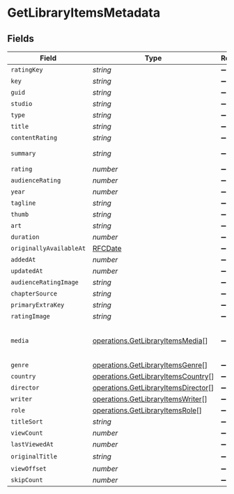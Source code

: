 # GetLibraryItemsMetadata


## Fields

| Field                                                                                                                                                                                                                                                                                                                                                                                                                                                                                                                                         | Type                                                                                                                                                                                                                                                                                                                                                                                                                                                                                                                                          | Required                                                                                                                                                                                                                                                                                                                                                                                                                                                                                                                                      | Description                                                                                                                                                                                                                                                                                                                                                                                                                                                                                                                                   | Example                                                                                                                                                                                                                                                                                                                                                                                                                                                                                                                                       |
| --------------------------------------------------------------------------------------------------------------------------------------------------------------------------------------------------------------------------------------------------------------------------------------------------------------------------------------------------------------------------------------------------------------------------------------------------------------------------------------------------------------------------------------------- | --------------------------------------------------------------------------------------------------------------------------------------------------------------------------------------------------------------------------------------------------------------------------------------------------------------------------------------------------------------------------------------------------------------------------------------------------------------------------------------------------------------------------------------------- | --------------------------------------------------------------------------------------------------------------------------------------------------------------------------------------------------------------------------------------------------------------------------------------------------------------------------------------------------------------------------------------------------------------------------------------------------------------------------------------------------------------------------------------------- | --------------------------------------------------------------------------------------------------------------------------------------------------------------------------------------------------------------------------------------------------------------------------------------------------------------------------------------------------------------------------------------------------------------------------------------------------------------------------------------------------------------------------------------------- | --------------------------------------------------------------------------------------------------------------------------------------------------------------------------------------------------------------------------------------------------------------------------------------------------------------------------------------------------------------------------------------------------------------------------------------------------------------------------------------------------------------------------------------------- |
| `ratingKey`                                                                                                                                                                                                                                                                                                                                                                                                                                                                                                                                   | *string*                                                                                                                                                                                                                                                                                                                                                                                                                                                                                                                                      | :heavy_minus_sign:                                                                                                                                                                                                                                                                                                                                                                                                                                                                                                                            | N/A                                                                                                                                                                                                                                                                                                                                                                                                                                                                                                                                           | 58683                                                                                                                                                                                                                                                                                                                                                                                                                                                                                                                                         |
| `key`                                                                                                                                                                                                                                                                                                                                                                                                                                                                                                                                         | *string*                                                                                                                                                                                                                                                                                                                                                                                                                                                                                                                                      | :heavy_minus_sign:                                                                                                                                                                                                                                                                                                                                                                                                                                                                                                                            | N/A                                                                                                                                                                                                                                                                                                                                                                                                                                                                                                                                           | /library/metadata/58683                                                                                                                                                                                                                                                                                                                                                                                                                                                                                                                       |
| `guid`                                                                                                                                                                                                                                                                                                                                                                                                                                                                                                                                        | *string*                                                                                                                                                                                                                                                                                                                                                                                                                                                                                                                                      | :heavy_minus_sign:                                                                                                                                                                                                                                                                                                                                                                                                                                                                                                                            | N/A                                                                                                                                                                                                                                                                                                                                                                                                                                                                                                                                           | plex://movie/5d7768ba96b655001fdc0408                                                                                                                                                                                                                                                                                                                                                                                                                                                                                                         |
| `studio`                                                                                                                                                                                                                                                                                                                                                                                                                                                                                                                                      | *string*                                                                                                                                                                                                                                                                                                                                                                                                                                                                                                                                      | :heavy_minus_sign:                                                                                                                                                                                                                                                                                                                                                                                                                                                                                                                            | N/A                                                                                                                                                                                                                                                                                                                                                                                                                                                                                                                                           | 20th Century Studios                                                                                                                                                                                                                                                                                                                                                                                                                                                                                                                          |
| `type`                                                                                                                                                                                                                                                                                                                                                                                                                                                                                                                                        | *string*                                                                                                                                                                                                                                                                                                                                                                                                                                                                                                                                      | :heavy_minus_sign:                                                                                                                                                                                                                                                                                                                                                                                                                                                                                                                            | N/A                                                                                                                                                                                                                                                                                                                                                                                                                                                                                                                                           | movie                                                                                                                                                                                                                                                                                                                                                                                                                                                                                                                                         |
| `title`                                                                                                                                                                                                                                                                                                                                                                                                                                                                                                                                       | *string*                                                                                                                                                                                                                                                                                                                                                                                                                                                                                                                                      | :heavy_minus_sign:                                                                                                                                                                                                                                                                                                                                                                                                                                                                                                                            | N/A                                                                                                                                                                                                                                                                                                                                                                                                                                                                                                                                           | Avatar: The Way of Water                                                                                                                                                                                                                                                                                                                                                                                                                                                                                                                      |
| `contentRating`                                                                                                                                                                                                                                                                                                                                                                                                                                                                                                                               | *string*                                                                                                                                                                                                                                                                                                                                                                                                                                                                                                                                      | :heavy_minus_sign:                                                                                                                                                                                                                                                                                                                                                                                                                                                                                                                            | N/A                                                                                                                                                                                                                                                                                                                                                                                                                                                                                                                                           | PG-13                                                                                                                                                                                                                                                                                                                                                                                                                                                                                                                                         |
| `summary`                                                                                                                                                                                                                                                                                                                                                                                                                                                                                                                                     | *string*                                                                                                                                                                                                                                                                                                                                                                                                                                                                                                                                      | :heavy_minus_sign:                                                                                                                                                                                                                                                                                                                                                                                                                                                                                                                            | N/A                                                                                                                                                                                                                                                                                                                                                                                                                                                                                                                                           | Jake Sully lives with his newfound family formed on the extrasolar moon Pandora. Once a familiar threat returns to finish what was previously started, Jake must work with Neytiri and the army of the Na'vi race to protect their home.                                                                                                                                                                                                                                                                                                      |
| `rating`                                                                                                                                                                                                                                                                                                                                                                                                                                                                                                                                      | *number*                                                                                                                                                                                                                                                                                                                                                                                                                                                                                                                                      | :heavy_minus_sign:                                                                                                                                                                                                                                                                                                                                                                                                                                                                                                                            | N/A                                                                                                                                                                                                                                                                                                                                                                                                                                                                                                                                           | 7.6                                                                                                                                                                                                                                                                                                                                                                                                                                                                                                                                           |
| `audienceRating`                                                                                                                                                                                                                                                                                                                                                                                                                                                                                                                              | *number*                                                                                                                                                                                                                                                                                                                                                                                                                                                                                                                                      | :heavy_minus_sign:                                                                                                                                                                                                                                                                                                                                                                                                                                                                                                                            | N/A                                                                                                                                                                                                                                                                                                                                                                                                                                                                                                                                           | 9.2                                                                                                                                                                                                                                                                                                                                                                                                                                                                                                                                           |
| `year`                                                                                                                                                                                                                                                                                                                                                                                                                                                                                                                                        | *number*                                                                                                                                                                                                                                                                                                                                                                                                                                                                                                                                      | :heavy_minus_sign:                                                                                                                                                                                                                                                                                                                                                                                                                                                                                                                            | N/A                                                                                                                                                                                                                                                                                                                                                                                                                                                                                                                                           | 2022                                                                                                                                                                                                                                                                                                                                                                                                                                                                                                                                          |
| `tagline`                                                                                                                                                                                                                                                                                                                                                                                                                                                                                                                                     | *string*                                                                                                                                                                                                                                                                                                                                                                                                                                                                                                                                      | :heavy_minus_sign:                                                                                                                                                                                                                                                                                                                                                                                                                                                                                                                            | N/A                                                                                                                                                                                                                                                                                                                                                                                                                                                                                                                                           | Return to Pandora.                                                                                                                                                                                                                                                                                                                                                                                                                                                                                                                            |
| `thumb`                                                                                                                                                                                                                                                                                                                                                                                                                                                                                                                                       | *string*                                                                                                                                                                                                                                                                                                                                                                                                                                                                                                                                      | :heavy_minus_sign:                                                                                                                                                                                                                                                                                                                                                                                                                                                                                                                            | N/A                                                                                                                                                                                                                                                                                                                                                                                                                                                                                                                                           | /library/metadata/58683/thumb/1703239236                                                                                                                                                                                                                                                                                                                                                                                                                                                                                                      |
| `art`                                                                                                                                                                                                                                                                                                                                                                                                                                                                                                                                         | *string*                                                                                                                                                                                                                                                                                                                                                                                                                                                                                                                                      | :heavy_minus_sign:                                                                                                                                                                                                                                                                                                                                                                                                                                                                                                                            | N/A                                                                                                                                                                                                                                                                                                                                                                                                                                                                                                                                           | /library/metadata/58683/art/1703239236                                                                                                                                                                                                                                                                                                                                                                                                                                                                                                        |
| `duration`                                                                                                                                                                                                                                                                                                                                                                                                                                                                                                                                    | *number*                                                                                                                                                                                                                                                                                                                                                                                                                                                                                                                                      | :heavy_minus_sign:                                                                                                                                                                                                                                                                                                                                                                                                                                                                                                                            | N/A                                                                                                                                                                                                                                                                                                                                                                                                                                                                                                                                           | 11558112                                                                                                                                                                                                                                                                                                                                                                                                                                                                                                                                      |
| `originallyAvailableAt`                                                                                                                                                                                                                                                                                                                                                                                                                                                                                                                       | [RFCDate](../../types/rfcdate.md)                                                                                                                                                                                                                                                                                                                                                                                                                                                                                                             | :heavy_minus_sign:                                                                                                                                                                                                                                                                                                                                                                                                                                                                                                                            | N/A                                                                                                                                                                                                                                                                                                                                                                                                                                                                                                                                           | 2022-12-14 00:00:00 +0000 UTC                                                                                                                                                                                                                                                                                                                                                                                                                                                                                                                 |
| `addedAt`                                                                                                                                                                                                                                                                                                                                                                                                                                                                                                                                     | *number*                                                                                                                                                                                                                                                                                                                                                                                                                                                                                                                                      | :heavy_minus_sign:                                                                                                                                                                                                                                                                                                                                                                                                                                                                                                                            | N/A                                                                                                                                                                                                                                                                                                                                                                                                                                                                                                                                           | 1680457607                                                                                                                                                                                                                                                                                                                                                                                                                                                                                                                                    |
| `updatedAt`                                                                                                                                                                                                                                                                                                                                                                                                                                                                                                                                   | *number*                                                                                                                                                                                                                                                                                                                                                                                                                                                                                                                                      | :heavy_minus_sign:                                                                                                                                                                                                                                                                                                                                                                                                                                                                                                                            | N/A                                                                                                                                                                                                                                                                                                                                                                                                                                                                                                                                           | 1703239236                                                                                                                                                                                                                                                                                                                                                                                                                                                                                                                                    |
| `audienceRatingImage`                                                                                                                                                                                                                                                                                                                                                                                                                                                                                                                         | *string*                                                                                                                                                                                                                                                                                                                                                                                                                                                                                                                                      | :heavy_minus_sign:                                                                                                                                                                                                                                                                                                                                                                                                                                                                                                                            | N/A                                                                                                                                                                                                                                                                                                                                                                                                                                                                                                                                           | rottentomatoes://image.rating.upright                                                                                                                                                                                                                                                                                                                                                                                                                                                                                                         |
| `chapterSource`                                                                                                                                                                                                                                                                                                                                                                                                                                                                                                                               | *string*                                                                                                                                                                                                                                                                                                                                                                                                                                                                                                                                      | :heavy_minus_sign:                                                                                                                                                                                                                                                                                                                                                                                                                                                                                                                            | N/A                                                                                                                                                                                                                                                                                                                                                                                                                                                                                                                                           | media                                                                                                                                                                                                                                                                                                                                                                                                                                                                                                                                         |
| `primaryExtraKey`                                                                                                                                                                                                                                                                                                                                                                                                                                                                                                                             | *string*                                                                                                                                                                                                                                                                                                                                                                                                                                                                                                                                      | :heavy_minus_sign:                                                                                                                                                                                                                                                                                                                                                                                                                                                                                                                            | N/A                                                                                                                                                                                                                                                                                                                                                                                                                                                                                                                                           | /library/metadata/58684                                                                                                                                                                                                                                                                                                                                                                                                                                                                                                                       |
| `ratingImage`                                                                                                                                                                                                                                                                                                                                                                                                                                                                                                                                 | *string*                                                                                                                                                                                                                                                                                                                                                                                                                                                                                                                                      | :heavy_minus_sign:                                                                                                                                                                                                                                                                                                                                                                                                                                                                                                                            | N/A                                                                                                                                                                                                                                                                                                                                                                                                                                                                                                                                           | rottentomatoes://image.rating.ripe                                                                                                                                                                                                                                                                                                                                                                                                                                                                                                            |
| `media`                                                                                                                                                                                                                                                                                                                                                                                                                                                                                                                                       | [operations.GetLibraryItemsMedia](../../models/operations/getlibraryitemsmedia.md)[]                                                                                                                                                                                                                                                                                                                                                                                                                                                          | :heavy_minus_sign:                                                                                                                                                                                                                                                                                                                                                                                                                                                                                                                            | N/A                                                                                                                                                                                                                                                                                                                                                                                                                                                                                                                                           | [{"Part":[{"container":"mkv","duration":11558112,"file":"/movies/Avatar The Way of Water (2022)/Avatar.The.Way.of.Water.2022.2160p.WEB-DL.DDP5.1.Atmos.DV.HDR10.HEVC-CMRG.mkv","id":119542,"key":"/library/parts/119542/1680457526/file.mkv","size":36158371307,"videoProfile":"main 10"}],"aspectRatio":1.85,"audioChannels":6,"audioCodec":"eac3","bitrate":25025,"container":"mkv","duration":11558112,"height":2072,"id":119534,"videoCodec":"hevc","videoFrameRate":"24p","videoProfile":"main 10","videoResolution":"4k","width":3840}] |
| `genre`                                                                                                                                                                                                                                                                                                                                                                                                                                                                                                                                       | [operations.GetLibraryItemsGenre](../../models/operations/getlibraryitemsgenre.md)[]                                                                                                                                                                                                                                                                                                                                                                                                                                                          | :heavy_minus_sign:                                                                                                                                                                                                                                                                                                                                                                                                                                                                                                                            | N/A                                                                                                                                                                                                                                                                                                                                                                                                                                                                                                                                           | [{"tag":"Adventure"}]                                                                                                                                                                                                                                                                                                                                                                                                                                                                                                                         |
| `country`                                                                                                                                                                                                                                                                                                                                                                                                                                                                                                                                     | [operations.GetLibraryItemsCountry](../../models/operations/getlibraryitemscountry.md)[]                                                                                                                                                                                                                                                                                                                                                                                                                                                      | :heavy_minus_sign:                                                                                                                                                                                                                                                                                                                                                                                                                                                                                                                            | N/A                                                                                                                                                                                                                                                                                                                                                                                                                                                                                                                                           | [{"tag":"United States of America"}]                                                                                                                                                                                                                                                                                                                                                                                                                                                                                                          |
| `director`                                                                                                                                                                                                                                                                                                                                                                                                                                                                                                                                    | [operations.GetLibraryItemsDirector](../../models/operations/getlibraryitemsdirector.md)[]                                                                                                                                                                                                                                                                                                                                                                                                                                                    | :heavy_minus_sign:                                                                                                                                                                                                                                                                                                                                                                                                                                                                                                                            | N/A                                                                                                                                                                                                                                                                                                                                                                                                                                                                                                                                           | [{"tag":"James Cameron"}]                                                                                                                                                                                                                                                                                                                                                                                                                                                                                                                     |
| `writer`                                                                                                                                                                                                                                                                                                                                                                                                                                                                                                                                      | [operations.GetLibraryItemsWriter](../../models/operations/getlibraryitemswriter.md)[]                                                                                                                                                                                                                                                                                                                                                                                                                                                        | :heavy_minus_sign:                                                                                                                                                                                                                                                                                                                                                                                                                                                                                                                            | N/A                                                                                                                                                                                                                                                                                                                                                                                                                                                                                                                                           | [{"tag":"James Cameron"}]                                                                                                                                                                                                                                                                                                                                                                                                                                                                                                                     |
| `role`                                                                                                                                                                                                                                                                                                                                                                                                                                                                                                                                        | [operations.GetLibraryItemsRole](../../models/operations/getlibraryitemsrole.md)[]                                                                                                                                                                                                                                                                                                                                                                                                                                                            | :heavy_minus_sign:                                                                                                                                                                                                                                                                                                                                                                                                                                                                                                                            | N/A                                                                                                                                                                                                                                                                                                                                                                                                                                                                                                                                           | [{"tag":"Sigourney Weaver"}]                                                                                                                                                                                                                                                                                                                                                                                                                                                                                                                  |
| `titleSort`                                                                                                                                                                                                                                                                                                                                                                                                                                                                                                                                   | *string*                                                                                                                                                                                                                                                                                                                                                                                                                                                                                                                                      | :heavy_minus_sign:                                                                                                                                                                                                                                                                                                                                                                                                                                                                                                                            | N/A                                                                                                                                                                                                                                                                                                                                                                                                                                                                                                                                           | Whale                                                                                                                                                                                                                                                                                                                                                                                                                                                                                                                                         |
| `viewCount`                                                                                                                                                                                                                                                                                                                                                                                                                                                                                                                                   | *number*                                                                                                                                                                                                                                                                                                                                                                                                                                                                                                                                      | :heavy_minus_sign:                                                                                                                                                                                                                                                                                                                                                                                                                                                                                                                            | N/A                                                                                                                                                                                                                                                                                                                                                                                                                                                                                                                                           | 1                                                                                                                                                                                                                                                                                                                                                                                                                                                                                                                                             |
| `lastViewedAt`                                                                                                                                                                                                                                                                                                                                                                                                                                                                                                                                | *number*                                                                                                                                                                                                                                                                                                                                                                                                                                                                                                                                      | :heavy_minus_sign:                                                                                                                                                                                                                                                                                                                                                                                                                                                                                                                            | N/A                                                                                                                                                                                                                                                                                                                                                                                                                                                                                                                                           | 1682752242                                                                                                                                                                                                                                                                                                                                                                                                                                                                                                                                    |
| `originalTitle`                                                                                                                                                                                                                                                                                                                                                                                                                                                                                                                               | *string*                                                                                                                                                                                                                                                                                                                                                                                                                                                                                                                                      | :heavy_minus_sign:                                                                                                                                                                                                                                                                                                                                                                                                                                                                                                                            | N/A                                                                                                                                                                                                                                                                                                                                                                                                                                                                                                                                           | 映画 ブラッククローバー 魔法帝の剣                                                                                                                                                                                                                                                                                                                                                                                                                                                                                                                            |
| `viewOffset`                                                                                                                                                                                                                                                                                                                                                                                                                                                                                                                                  | *number*                                                                                                                                                                                                                                                                                                                                                                                                                                                                                                                                      | :heavy_minus_sign:                                                                                                                                                                                                                                                                                                                                                                                                                                                                                                                            | N/A                                                                                                                                                                                                                                                                                                                                                                                                                                                                                                                                           | 5222500                                                                                                                                                                                                                                                                                                                                                                                                                                                                                                                                       |
| `skipCount`                                                                                                                                                                                                                                                                                                                                                                                                                                                                                                                                   | *number*                                                                                                                                                                                                                                                                                                                                                                                                                                                                                                                                      | :heavy_minus_sign:                                                                                                                                                                                                                                                                                                                                                                                                                                                                                                                            | N/A                                                                                                                                                                                                                                                                                                                                                                                                                                                                                                                                           | 1                                                                                                                                                                                                                                                                                                                                                                                                                                                                                                                                             |